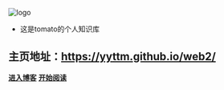 
![logo](https://c2.im5i.com/2022/09/07/5JRSG.png)

- 这是tomato的个人知识库

## 主页地址：https://yyttm.github.io/web2/

[**进入博客**](https://yyttm.github.io)
[**开始阅读**](README.md)